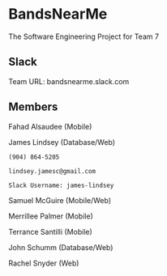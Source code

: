 # BandsNearMe

The Software Engineering Project for Team 7

Slack
-----------------
Team URL:	bandsnearme.slack.com

Members
-----------------
Fahad Alsaudee (Mobile)

James Lindsey (Database/Web)

    (904) 864-5205

    lindsey.jamesc@gmail.com
    
    Slack Username: james-lindsey

Samuel McGuire (Mobile/Web)

Merrillee Palmer (Mobile)

Terrance Santilli (Mobile)

John Schumm (Database/Web)

Rachel Snyder (Web)
